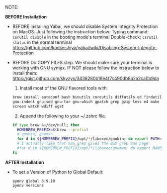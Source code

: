 NOTE:

**BEFORE Installation**
- BEFORE installing Yabai, we should disable System Integrity Protection on MacOS. Just following the instruction below:
Typing command: `csrutil disable` in the booting mode's terminal
Double-check: `csrutil status` in the normal terminal
https://github.com/koekeishiya/yabai/wiki/Disabling-System-Integrity-Protection

- BEFORE Do COPY FILES step. We should make sure your terminal is working with GNU syntax. IF NOT please follow the instruction below to install them:
https://gist.github.com/skyzyx/3438280b18e4f7c490db8a2a2ca0b9da
	1. Install most of the GNU flavored tools with:
	```sh
	brew install autoconf bash binutils coreutils diffutils ed findutils flex gawk \
    gnu-indent gnu-sed gnu-tar gnu-which gpatch grep gzip less m4 make nano \
    screen watch wdiff wget
	```
	2. Append the following to your ~/.zshrc file.
	```sh
	if type brew &>/dev/null; then
	  HOMEBREW_PREFIX=$(brew --prefix)
	  # gnubin; gnuman
	  for d in ${HOMEBREW_PREFIX}/opt/*/libexec/gnubin; do export PATH=$d:$PATH; done
	  # I actually like that man grep gives the BSD grep man page
	  #for d in ${HOMEBREW_PREFIX}/opt/*/libexec/gnuman; do export MANPATH=$d:$MANPATH; done
	fi
	```

**AFTER Installation**
- To set a Version of Python to Global Default:
	```shell
	pyenv global 3.9.10
	pyenv versions
	```
